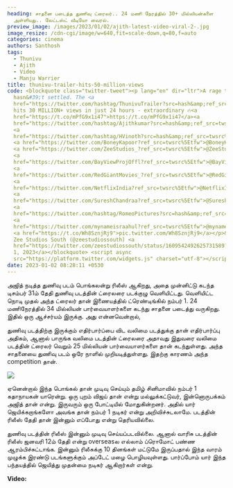 ```yaml
---
heading: சாதனை படைத்த துணிவு ட்ரைலர்.. 24 மணி நேரத்தில் 30+ மில்லியன்களை
  அள்ளியது.. லேட்டஸ்ட் வீடியோ வைரல்.
preview_image: /images/2023/01/02/ajith-latest-video-viral-2-.jpg
image_resize: /cdn-cgi/image/w=640,fit=scale-down,q=80,f=auto
categories: cinema
authors: Santhosh
tags:
  - Thunivu
  - Ajith
  - Video
  - Manju Warrier
title: thunivu-trailer-hits-50-million-views
code: <blockquote class="twitter-tweet"><p lang="en" dir="ltr">A rage that just
  hasn&#39;t settled. The <a
  href="https://twitter.com/hashtag/ThunivuTrailer?src=hash&amp;ref_src=twsrc%5Etfw">#ThunivuTrailer</a>
  hits 30 MILLION+ views in just 24 hours - extraordinary 🔥<a
  href="https://t.co/mPfG9x1i47">https://t.co/mPfG9x1i47</a><a
  href="https://twitter.com/hashtag/Ajithkumar?src=hash&amp;ref_src=twsrc%5Etfw">#Ajithkumar</a>
  <a
  href="https://twitter.com/hashtag/HVinoth?src=hash&amp;ref_src=twsrc%5Etfw">#HVinoth</a>
  <a href="https://twitter.com/BoneyKapoor?ref_src=twsrc%5Etfw">@BoneyKapoor</a>
  <a href="https://twitter.com/ZeeStudios_?ref_src=twsrc%5Etfw">@ZeeStudios_</a>
  <a
  href="https://twitter.com/BayViewProjOffl?ref_src=twsrc%5Etfw">@BayViewProjOffl</a>
  <a
  href="https://twitter.com/RedGiantMovies_?ref_src=twsrc%5Etfw">@RedGiantMovies_</a>
  <a
  href="https://twitter.com/NetflixIndia?ref_src=twsrc%5Etfw">@NetflixIndia</a>
  <a
  href="https://twitter.com/SureshChandraa?ref_src=twsrc%5Etfw">@SureshChandraa</a>
  <a
  href="https://twitter.com/hashtag/RomeoPictures?src=hash&amp;ref_src=twsrc%5Etfw">#RomeoPictures</a>
  <a
  href="https://twitter.com/mynameisraahul?ref_src=twsrc%5Etfw">@mynameisraahul</a>
  <a href="https://t.co/Wh8SznjRj9">pic.twitter.com/Wh8SznjRj9</a></p>&mdash;
  Zee Studios South (@zeestudiossouth) <a
  href="https://twitter.com/zeestudiossouth/status/1609542492625731589?ref_src=twsrc%5Etfw">January
  1, 2023</a></blockquote> <script async
  src="https://platform.twitter.com/widgets.js" charset="utf-8"></script>
date: 2023-01-02 08:28:11 +0530
---
```

அஜித் நடித்த துணிவு படம் பொங்கலன்று ரிலீஸ் ஆகிறது, அதை முன்னிட்டு கடந்த டிசம்பர் 31ம் தேதி துணிவு படத்தின் ட்ரைலரை படக்குழு வெளியிட்டது. வெளியிட்ட நொடி முதல் அந்த ட்ரைலர் தான் இணையத்தில் ட்ரெண்டிங்கில் நம்பர் 1. 24 மணிநேரத்தில் 34 மில்லியன் பார்வையாளர்களை கடந்து சாதனை படைத்து வருகிறது. இதில் ஒரு ஆச்சர்யம் இருக்கு. அது என்னவென்றால்,

துணிவு படத்திற்கு இருக்கும் எதிர்பார்ப்பை விட வலிமை படத்துக்கு தான் எதிர்பார்ப்பு அதிகம், ஆனால் பாருங்க வலிமை படத்தின் ட்ரைலரை அதாவது இதுவரை வலிமை படத்தின் ட்ரைலர் வெறும் 25 மில்லியன் பார்வையாளர்களை தான் கடந்துள்ளது. அந்த சாதனையை துணிவு படம் ஒரே நாளில் முறியடித்துள்ளது. இதற்கு காரணம் அந்த competition தான்.

![](/images/2023/01/02/ajith-latest-video-viral-1-.jpg)

ஏனென்றால் இந்த பொங்கல் தான் முடிவு செய்யும் தமிழ் சினிமாவில் நம்பர் 1 கதாநாயகன் யாரென்று. ஒரு புறம் விஜய் தான் என்று மல்லுக்கட்டுவர், இன்னொருபக்கம் அஜித் தான் என்று. இருவரும் ஒரு போட்டியில் மோதுகின்றனர். அதில் யார் ஜெயிக்கறாங்களோ அவங்க தான் நம்பர் 1 நடிகர் என்று அறிவிச்சுடலாமே. படத்தின் ரிலீஸ் தேதி தான் இன்னும் எப்போது என்று தெரியவில்லை.

துணிவு படத்தின் ரிலீஸ் இன்னும் முடிவு செய்யப்படவில்லை. ஆனால் வாரிசு படத்தின் ரிலீஸ் ஜனவரி 12ம் தேதி என்று overseasல எல்லாம் ப்ரொமோட் பண்ண ஆரம்பிச்சுட்டாங்க. இன்னும் ரிலீசுக்கு 10 தினங்கள் மட்டுமே இருப்பதால் இந்த வாரம் முழுக்க இரண்டு படங்களுக்கும் அப்டேட் மழை பொழியவுள்ளது. பார்ப்போம் யார் இந்த பந்தயத்தில் ஜெயித்து முதன்மை நடிகர் ஆகிறார்கள் என்று. 

**V﻿ideo:**
